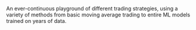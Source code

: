 An ever-continuous playground of different trading strategies, using a variety of methods from basic moving average trading to entire ML models trained on years of data.
